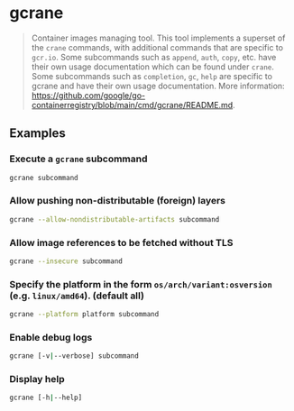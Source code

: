 # gcrane

> Container images managing tool. This tool implements a superset of the `crane` commands, with additional commands that are specific to `gcr.io`. Some subcommands such as `append`, `auth`, `copy`, etc. have their own usage documentation which can be found under `crane`. Some subcommands such as `completion`, `gc`, `help` are specific to gcrane and have their own usage documentation. More information: <https://github.com/google/go-containerregistry/blob/main/cmd/gcrane/README.md>.

## Examples

### Execute a `gcrane` subcommand

```bash
gcrane subcommand
```

### Allow pushing non-distributable (foreign) layers

```bash
gcrane --allow-nondistributable-artifacts subcommand
```

### Allow image references to be fetched without TLS

```bash
gcrane --insecure subcommand
```

### Specify the platform in the form `os/arch/variant:osversion` (e.g. `linux/amd64`). (default all)

```bash
gcrane --platform platform subcommand
```

### Enable debug logs

```bash
gcrane [-v|--verbose] subcommand
```

### Display help

```bash
gcrane [-h|--help]
```
